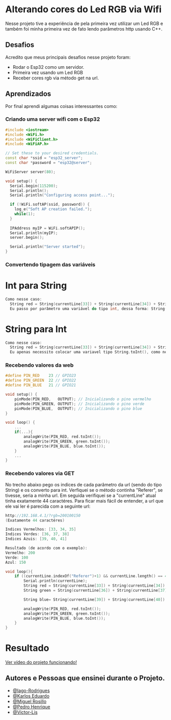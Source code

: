 
# Alterando cores do Led RGB via Wifi

Nesse projeto tive a experiência de pela primeira vez utilizar um Led RGB e também foi minha primeira vez de fato lendo parâmetros http usando C++.

## Desafios

Acredito que meus principais desafios nesse projeto foram:
- Rodar o Esp32 como um servidor.
- Primeira vez usando um Led RGB
- Receber cores rgb via método get na url.
## Aprendizados

Por final aprendi algumas coisas interessantes como: 
### Criando uma server wifi com o Esp32

```c++
#include <iostream>
#include <WiFi.h>
#include <WiFiClient.h>
#include <WiFiAP.h>

// Set these to your desired credentials.
const char *ssid = "esp32_server";
const char *password = "esp32@server";

WiFiServer server(80);

void setup() {
  Serial.begin(115200);
  Serial.println();
  Serial.println("Configuring access point...");

  if (!WiFi.softAP(ssid, password)) {
    log_e("Soft AP creation failed.");
    while(1);
  }
  
  IPAddress myIP = WiFi.softAPIP();
  Serial.println(myIP);
  server.begin();

  Serial.println("Server started");
}
```

### Convertendo tipagem das variáveis


# Int para String

```c++
Como nesse caso: 
  String red = String(currentLine[33]) + String(currentLine[34]) + String(currentLine[35]);
  Eu passo por parâmetro uma variável do tipo int, dessa forma: String(variavel_int) 
```

# String para Int

```c++
Como nesse caso: 
  String red = String(currentLine[33]) + String(currentLine[34]) + String(currentLine[35]);
  Eu apenas necessito colocar uma variavel tipo String.toInt(), como nesse caso: analogWrite(PIN_RED, red.toInt());
```

### Recebendo valores da web
```c++
#define PIN_RED    23 // GPIO23
#define PIN_GREEN  22 // GPIO22
#define PIN_BLUE   21 // GPIO21

void setup() {
    pinMode(PIN_RED,   OUTPUT); // Inicializando o pino vermelho
    pinMode(PIN_GREEN, OUTPUT); // Inicializando o pino verde
    pinMode(PIN_BLUE,  OUTPUT); // Inicializando o pino blue
}

void loop() {
    ...
    if(...){
        analogWrite(PIN_RED, red.toInt());
        analogWrite(PIN_GREEN, green.toInt());
        analogWrite(PIN_BLUE, blue.toInt());
    }
    ...
}
```

### Recebendo valores via GET
No trecho abaixo pego os indices de cada parâmetro da url (sendo do tipo String) e os converto para int.
Verfiquei se o método continha "Referer", se tivesse, seria a minha url. Em seguida verifiquei se a "currentLine" atual tinha exatamente 44 caractéres. Para ficar mais fácil de entender, a url que ele vai ler é parecida com a seguinte url:
```c++
http://192.168.4.1/?rgb=200100150
(Exatamente 44 caractéres)

Indices Vermelhos: [33, 34, 35]
Indices Verdes: [36, 37, 38]
Indices Azuis: [39, 40, 41]

Resultado (de acordo com o exemplo):
Vermelho: 200
Verde: 100
Azul: 150

``` 
```c++
void loop(){
    if ((currentLine.indexOf("Referer")+1) && currentLine.length() == 42) {
        Serial.println(currentLine);
        String red = String(currentLine[33]) + String(currentLine[34]) + String(currentLine[35]);
        String green = String(currentLine[36]) + String(currentLine[37]) + String(currentLine[38]);

        String blue= String(currentLine[39]) + String(currentLine[40]) + String(currentLine[41]);

        analogWrite(PIN_RED, red.toInt());
        analogWrite(PIN_GREEN, green.toInt());
        analogWrite(PIN_BLUE, blue.toInt());
    }
}
```
# Resultado

[Ver vídeo do projeto funcionando!](https://youtube.com/shorts/0fI4GBiOdVI?feature=share)
## Autores e Pessoas que ensinei durante o Projeto.

- [@Iago-Rodrigues](https://github.com/iagoRRocha)
- [@Karlos Eduardo](https://github.com/ImpressoraTelepatica)
- [@Miguel Rosillo](https://github.com/MiguelRED1209)
- [@Pedro Henrique](https://github.com/PedroHenriqueMoraesSamsonas)
- [@Victor-Lis](https://github.com/Victor-Lis)
